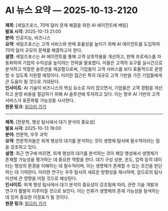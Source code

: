 # AI 뉴스 요약 — 2025-10-13-2120

**제목**: [세일즈포스, 70억 달러 문제 해결을 위한 AI 에이전트에 베팅]  
**발표 시각**: 2025-10-13 21:00  
**분야**: 인공지능, 비즈니스  
**요약**: 세일즈포스는 고객 서비스와 판매 효율성을 높이기 위해 AI 에이전트를 도입하여 70억 달러 규모의 문제를 해결하고자 한다.  
**설명**: 세일즈포스는 AI 에이전트를 통해 고객 상호작용을 개선하고, 판매 프로세스를 자동화하여 기업의 수익성을 높이려는 전략을 발표했다. 이들은 고객의 요구를 실시간으로 분석하고 적절한 솔루션을 제공함으로써, 기업들이 고객 서비스를 보다 효율적으로 운영할 수 있도록 지원할 예정이다. 이러한 접근은 특히 대규모 고객 기반을 가진 기업들에게 큰 도움이 될 것으로 기대된다.  
**인사이트**: AI 기술이 비즈니스의 핵심 요소로 자리 잡으면서, 기업들은 고객 경험을 개선하고 운영 비용을 절감하기 위해 AI 솔루션에 투자하고 있다. 이는 향후 AI 기반의 고객 서비스가 표준화될 가능성을 시사한다.  
**원문 링크**: [읽으러 가기](https://venturebeat.com/ai/salesforce-bets-on-ai-agents-to-fix-what-it-calls-a-usd7-billion-problem-in)

---

**제목**: [천문학, 행성 탐사에서 대기 분석의 중요성]  
**발표 시각**: 2025-10-13 19:00  
**분야**: 천문학, 우주 과학  
**요약**: 천문학자들은 외계 행성의 대기를 분석하는 것이 생명체 탐사에 필수적이라는 점을 강조하고 있다.  
**설명**: 최근 연구에 따르면, 외계 행성의 대기를 분석하는 것이 해당 행성에서 생명체가 존재할 가능성을 평가하는 데 중요한 역할을 한다. 대기 구성 성분, 온도, 압력 등의 데이터는 행성의 환경을 이해하는 데 필수적이며, 이는 생명체가 존재할 수 있는 조건을 판단하는 데 기여한다. 이러한 연구는 우주 탐사의 새로운 방향성을 제시하며, 앞으로의 탐사 미션에 큰 영향을 미칠 것으로 예상된다.  
**인사이트**: 외계 행성 탐사에서 대기 분석의 중요성이 강조됨에 따라, 관련 기술 개발과 연구가 활발히 이루어질 것으로 보인다. 이는 인류가 생명체의 존재 가능성을 탐색하는 데 있어 중요한 이정표가 될 것이다.  
**원문 링크**: [읽으러 가기](https://www.technologyreview.com/2025/10/13/1124970/astronomy-planet-hunting-atmosphere/)
